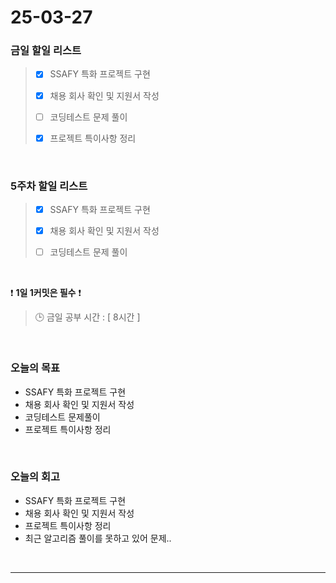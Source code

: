 # 25-03-27

### 금일 할일 리스트

> - [x] SSAFY 특화 프로젝트 구현
>
> - [x] 채용 회사 확인 및 지원서 작성
>
> - [ ] 코딩테스트 문제 풀이
>
> - [x] 프로젝트 특이사항 정리

<br/>

### 5주차 할일 리스트

> - [x] SSAFY 특화 프로젝트 구현
>
> - [x] 채용 회사 확인 및 지원서 작성
>
> - [ ] 코딩테스트 문제 풀이

<br/>

❗ **1일 1커밋은 필수** ❗

> 🕒 금일 공부 시간 : [ 8시간 ]

<br/>

### 오늘의 목표
- SSAFY 특화 프로젝트 구현
- 채용 회사 확인 및 지원서 작성
- 코딩테스트 문제풀이
- 프로젝트 특이사항 정리

<br>

### 오늘의 회고
- SSAFY 특화 프로젝트 구현
- 채용 회사 확인 및 지원서 작성
- 프로젝트 특이사항 정리
- 최근 알고리즘 풀이를 못하고 있어 문제..

<br/>

---
